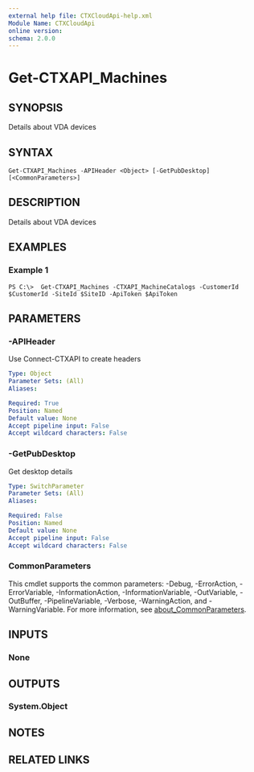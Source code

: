 ```yaml
---
external help file: CTXCloudApi-help.xml
Module Name: CTXCloudApi
online version:
schema: 2.0.0
---
```


# Get-CTXAPI_Machines

## SYNOPSIS
Details about VDA devices

## SYNTAX

```
Get-CTXAPI_Machines -APIHeader <Object> [-GetPubDesktop] [<CommonParameters>]
```

## DESCRIPTION
Details about VDA devices

## EXAMPLES

### Example 1
```
PS C:\>  Get-CTXAPI_Machines -CTXAPI_MachineCatalogs -CustomerId $CustomerId -SiteId $SiteID -ApiToken $ApiToken
```

## PARAMETERS

### -APIHeader
Use Connect-CTXAPI to create headers


```yaml
Type: Object
Parameter Sets: (All)
Aliases:

Required: True
Position: Named
Default value: None
Accept pipeline input: False
Accept wildcard characters: False
```

### -GetPubDesktop
Get desktop details

```yaml
Type: SwitchParameter
Parameter Sets: (All)
Aliases:

Required: False
Position: Named
Default value: None
Accept pipeline input: False
Accept wildcard characters: False
```

### CommonParameters
This cmdlet supports the common parameters: -Debug, -ErrorAction, -ErrorVariable, -InformationAction, -InformationVariable, -OutVariable, -OutBuffer, -PipelineVariable, -Verbose, -WarningAction, and -WarningVariable. For more information, see [about_CommonParameters](http://go.microsoft.com/fwlink/?LinkID=113216).

## INPUTS

### None
## OUTPUTS

### System.Object
## NOTES

## RELATED LINKS
